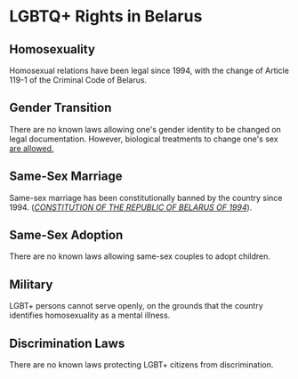 # LGBTQ+ Rights in Belarus

## Homosexuality
Homosexual relations have been legal since 1994, with the change of Article 119-1 of the Criminal Code of Belarus.

## Gender Transition
There are no known laws allowing one's gender identity to be changed on legal documentation. However, biological treatments to change one's sex [are allowed.](https://news.house/40724)

## Same-Sex Marriage
Same-sex marriage has been constitutionally banned by the country since 1994. ([*CONSTITUTION OF THE REPUBLIC OF BELARUS OF 1994*](https://web.archive.org/web/20150626112010/http://law.by/main.aspx?guid=3871&p0=V19402875e)).

## Same-Sex Adoption
There are no known laws allowing same-sex couples to adopt children.

## Military
LGBT+ persons cannot serve openly, on the grounds that the country identifies homosexuality as a mental illness.

## Discrimination Laws
There are no known laws protecting LGBT+ citizens from discrimination.
